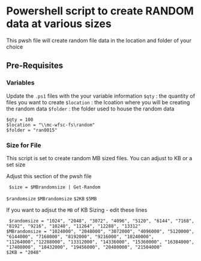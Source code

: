 # Powershell script to create RANDOM data at various sizes
This pwsh file will create random file data in the location and folder of your choice


## Pre-Requisites
### Variables
Update the ``.ps1`` files with the your variable information
``$qty``      : the quantity of files you want to create
``$location`` : the lcoation where you will be creating the random data
``$folder``   : the folder used to house the random data

```pwsh
$qty = 100
$location = "\\mc-wfsc-fs\random"
$folder = "ran0015" 

  ```
### Size for File
This script is set to create random MB sized files. You can adjust to KB or a set size

Adjust this section of the pwsh file
```pwsh
 $size = $MBrandomsize | Get-Random 
```
``$randomsize``
``$MBrandomsize``
``$2KB``
``$5MB``

If you want to adjsut the ``MB`` of KB Sizing - edit these lines
```pwsh
 $randomsize = "1024", "2048", "3072", "4096", "5120", "6144", "7168", "8192", "9216", "10240", "11264", "12288", "13312"
$MBrandomsize = "1024000", "2048000", "3072000", "4096000", "5120000", "6144000", "7168000", "8192000", "9216000", "10240000", "11264000","12288000", "13312000", "14336000", "15360000", "16384000", "17408000", "18432000", "19456000", "20480000", "21504000"
$2KB = "2048"  
```
